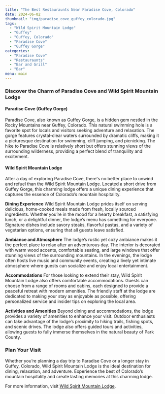 ```yaml
---
title: "The Best Restauraunts Near Paradise Cove, Colorado"
date: 2024-06-02
thumbnail: "img/paradise_cove_guffey_colorado.jpg"
tags:
  - "Wild Spirit Mountain Lodge"
  - "Guffey"
  - "Guffey, Colorado"
  - "Paradise Cove"
  - "Guffey Gorge"
categories:
  - "Paradise Cove"
  - "Restauraunts"
  - "Bar and Grill"
  - "Bar"
menu: main
---
```


### Discover the Charm of Paradise Cove and Wild Spirit Mountain Lodge

#### Paradise Cove (Guffey Gorge)
Paradise Cove, also known as Guffey Gorge, is a hidden gem nestled in the Rocky Mountains near Guffey, Colorado. This natural swimming hole is a favorite spot for locals and visitors seeking adventure and relaxation. The gorge features crystal-clear waters surrounded by dramatic cliffs, making it a picturesque destination for swimming, cliff jumping, and picnicking. The hike to Paradise Cove is relatively short but offers stunning views of the surrounding wilderness, providing a perfect blend of tranquility and excitement.

#### Wild Spirit Mountain Lodge
After a day of exploring Paradise Cove, there's no better place to unwind and refuel than the Wild Spirit Mountain Lodge. Located a short drive from Guffey Gorge, this charming lodge offers a unique dining experience that captures the essence of Colorado’s mountain hospitality.

**Dining Experience**
Wild Spirit Mountain Lodge prides itself on serving delicious, home-cooked meals made from fresh, locally sourced ingredients. Whether you’re in the mood for a hearty breakfast, a satisfying lunch, or a delightful dinner, the lodge’s menu has something for everyone. Signature dishes include savory steaks, flavorful pastas, and a variety of vegetarian options, ensuring that all guests leave satisfied.

**Ambiance and Atmosphere**
The lodge’s rustic yet cozy ambiance makes it the perfect place to relax after an adventurous day. The interior is decorated with warm wood accents, comfortable seating, and large windows that offer stunning views of the surrounding mountains. In the evenings, the lodge often hosts live music and community events, creating a lively yet intimate atmosphere where guests can socialize and enjoy local entertainment.

**Accommodations**
For those looking to extend their stay, Wild Spirit Mountain Lodge also offers comfortable accommodations. Guests can choose from a range of rooms and cabins, each designed to provide a peaceful retreat with modern amenities. The friendly staff at the lodge are dedicated to making your stay as enjoyable as possible, offering personalized service and insider tips on exploring the local area.

**Activities and Amenities**
Beyond dining and accommodations, the lodge provides a variety of amenities to enhance your visit. Outdoor enthusiasts can take advantage of the lodge’s proximity to hiking trails, fishing spots, and scenic drives. The lodge also offers guided tours and activities, allowing guests to fully immerse themselves in the natural beauty of Park County.

### Plan Your Visit
Whether you’re planning a day trip to Paradise Cove or a longer stay in Guffey, Colorado, Wild Spirit Mountain Lodge is the ideal destination for dining, relaxation, and adventure. Experience the best of Colorado’s mountain hospitality and create lasting memories at this charming lodge.

For more information, visit [Wild Spirit Mountain Lodge](https://wildspiritmountainlodge.com).